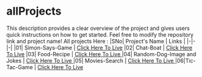 # allProjects
This description provides a clear overview of the project and gives users quick instructions on how to get started. Feel free to modify the repository link and project name!
All projects Here :
|SNo| Project's Name | Links |
|-|-|-|
|01| Simon-Says-Game | [Click Here To Live](https://vikas8669.github.io/Simon-Says-Game/)
|02| Chat-Boat | [Click Here To Live](https://vikas8669.github.io/Chat-Boat/)
|03| Food-Recipe | [Click Here To Live ](https://vikas8669.github.io/food/)
|04| Random-Dog-Image and Jokes | [Click Here To Live ]( https://vikas8669.github.io/Random-Image/)
|05| Movies-Search | [Click Here To Live ](https://vikas8669.github.io/Movie-app/)
|06|Tic-Tac-Game | [Click Here To Live ]( https://vikas8669.github.io/Tic-Tac/)

